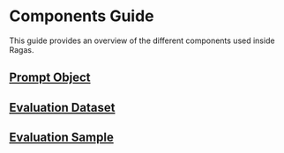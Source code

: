 # Components Guide

This guide provides an overview of the different components used inside Ragas.

## [Prompt Object]()
## [Evaluation Dataset]()
## [Evaluation Sample]()